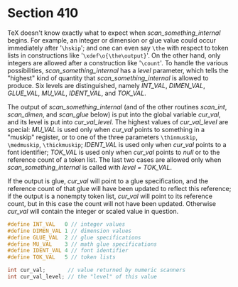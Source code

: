 # Section 410

TeX doesn't know exactly what to expect when *scan_something_internal* begins.
For example, an integer or dimension or glue value could occur immediately after '`\hskip`'; and one can even say `\the` with respect to token lists in constructions like
'`\xdef\o{\the\output}`'.
On the other hand, only integers are allowed after a construction like '`\count`'.
To handle the various possibilities, *scan_something_internal* has a *level* parameter, which tells the "highest" kind of quantity that *scan_something_internal* is allowed to produce.
Six levels are distinguished, namely *INT_VAL*, *DIMEN_VAL*, *GLUE_VAL*, *MU_VAL*, *IDENT_VAL*, and *TOK_VAL*.

The output of *scan_something_internal* (and of the other routines *scan_int*, *scan_dimen*, and *scan_glue* below) is put into the global variable *cur_val*, and its level is put into *cur_val_level*.
The highest values of *cur_val_level* are special: *MU_VAL* is used only when *cur_val* points to something in a "muskip" register, or to one of the three parameters `\thinmuskip`, `\medmuskip`, `\thickmuskip`;
*IDENT_VAL* is used only when *cur_val* points to a font identifier;
*TOK_VAL* is used only when *cur_val* points to *null* or to the reference count of a token list.
The last two cases are allowed only when *scan_something_internal* is called with *level = TOK_VAL*.

If the output is glue, *cur_val* will point to a glue specification, and the reference count of that glue will have been updated to reflect this reference; if the output is a nonempty token list, *cur_val* will point to its reference count, but in this case the count will not have been updated.
Otherwise *cur_val* will contain the integer or scaled value in question.

```c include/constants.h
#define INT_VAL   0 // integer values
#define DIMEN_VAL 1 // dimension values
#define GLUE_VAL  2 // glue specifications
#define MU_VAL    3 // math glue specifications
#define IDENT_VAL 4 // font identifier
#define TOK_VAL   5 // token lists
```

```c << Global variables >>+=
int cur_val;       // value returned by numeric scanners
int cur_val_level; // the "level" of this value
```
